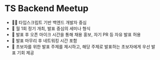 # TS Backend Meetup

- 🧑‍💻 타입스크립트 기반 백엔드 개발자 중심
- 📅 월 1회 정기 개최, 발표 중심의 세미나 형식
- 🎤 발표 후 오픈 마이크 시간을 통해 채용 홍보, 자기 PR 등 자유 발표 허용
- 🤝 발표 마무리 후 네트워킹 시간 포함
- 🌱 초보자를 위한 발표 주제를 제시하고, 해당 주제로 발표하는 초보자에게 우선 발표 기회 제공
